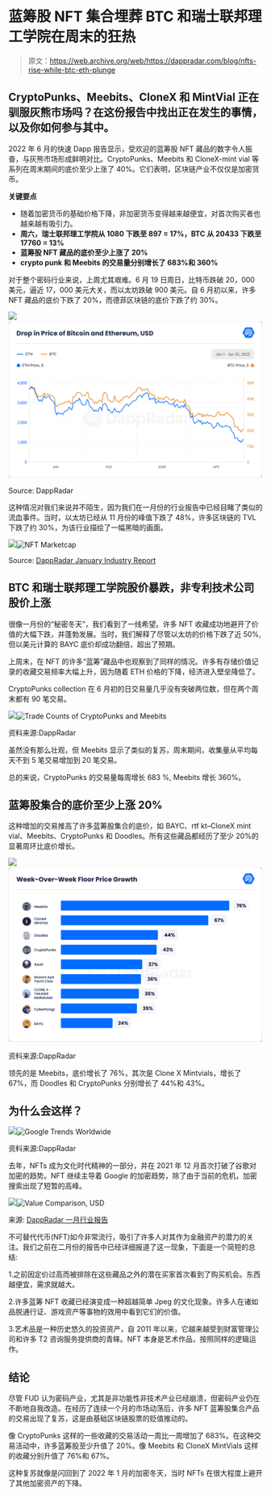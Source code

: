 # 蓝筹股 NFT 集合埋葬 BTC 和瑞士联邦理工学院在周末的狂热

> 原文：<https://web.archive.org/web/https://dappradar.com/blog/nfts-rise-while-btc-eth-plunge>

## CryptoPunks、Meebits、CloneX 和 MintVial 正在驯服灰熊市场吗？在这份报告中找出正在发生的事情，以及你如何参与其中。

2022 年 6 月的快速 Dapp 报告显示，受欢迎的蓝筹股 NFT 藏品的数字令人振奋，与灰熊市场形成鲜明对比。CryptoPunks、Meebits 和 CloneX-mint vial 等系列在周末期间的底价至少上涨了 40%。它们表明，区块链产业不仅仅是加密货币。

**关键要点**

*   随着加密货币的基础价格下降，非加密货币变得越来越便宜，对首次购买者也越来越有吸引力。
*   **周六，瑞士联邦理工学院从 1080 下跌至 897 = 17%，BTC 从 20433 下跌至 17760 = 13%**
*   **蓝筹股 NFT 藏品的底价至少上涨了 20%**
*   **crypto punk 和 Meebits 的交易量分别增长了 683%和 360%**

对于整个密码行业来说，上周尤其艰难。6 月 19 日周日，比特币跌破 20，000 美元，逼近 17，000 美元大关，而以太坊跌破 900 美元。自 6 月初以来，许多 NFT 藏品的底价下跌了 20%，而德菲区块链的底价下跌了约 30%。

![](img/47aebbeaa56fc0c5aa55e3ccdf61a48d.png)![Drop in price of BTC and ETH , USD](img/1841064b6d3966848edf4c8fd4ab308e.png)

Source: DappRadar

这种情况对我们来说并不陌生，因为我们在一月份的行业报告中已经目睹了类似的流血事件。当时，以太坊已经从 11 月份的峰值下跌了 48%，许多区块链的 TVL 下跌了约 30%，为该行业描绘了一幅黑暗的画面。

![](img/524280d21e7f775d36cb38d40affe27c.png)![NFT Marketcap](img/de49ced4e65fe90eafc5d0a095aa5983.png)

Source: [DappRadar January Industry Report](https://web.archive.org/web/20220906092115/https://dappradar.com/blog/dapp-industry-report-january-2022)

## BTC 和瑞士联邦理工学院股价暴跌，非专利技术公司股价上涨

很像一月份的“秘密冬天”，我们看到了一线希望。许多 NFT 收藏成功地避开了价值的大幅下跌，并蓬勃发展。当时，我们解释了尽管以太坊的价格下跌了近 50%,但以美元计算的 BAYC 底价却成功翻倍，超出了预期。

上周末，在 NFT 的许多“蓝筹”藏品中也观察到了同样的情况。许多有存储价值记录的收藏交易频率大幅上升，因为随着 ETH 价格的下降，经济进入壁垒降低了。

CryptoPunks collection 在 6 月初的日交易量几乎没有突破两位数，但在两个周末都有 90 笔交易。

![](img/ea502223fdb86ff5c1d891aee7112631.png)![Trade Counts of CryptoPunks and Meebits](img/1268459fcfd21039c3f371dfc0a79f9c.png)

资料来源:DappRadar

虽然没有那么壮观，但 Meebits 显示了类似的复苏，周末期间，收集量从平均每天不到 5 笔交易增加到 20 笔交易。

总的来说，CryptoPunks 的交易量每周增长 683 %, Meebits 增长 360%。

## 蓝筹股集合的底价至少上涨 20%

这种增加的交易推高了许多蓝筹股集合的底价，如 BAYC、rtf kt–CloneX mint vial、Meebits、CryptoPunks 和 Doodles。所有这些藏品都经历了至少 20%的显著周环比底价增长。

![](img/7698b156a0b10b6cca2bc04c4e2546bc.png)![Week-Over-Week Floor Price Growth](img/c2846aa1cdbb3acb51f2006afd5e1cc9.png)

资料来源:DappRadar

领先的是 Meebits，底价增长了 76%，其次是 Clone X Mintvials，增长了 67%，而 Doodles 和 CryptoPunks 分别增长了 44%和 43%。

## 为什么会这样？

![](img/ea502223fdb86ff5c1d891aee7112631.png)![Google Trends Worldwide](img/eeeff6269c3086659fb8b0348580cb5a.png)

资料来源:DappRadar

去年，NFTs 成为文化时代精神的一部分，并在 2021 年 12 月首次打破了谷歌对加密的趋势。NFT 继续主导着 Google 的加密趋势，除了由于当前的危机，加密搜索出现了短暂的高峰。

![](img/0193c1c0b021b732b11e328ba83a2f67.png)![Value Comparison, USD](img/d6e6ab7e188673854d2ac890655b3d10.png)

来源: [DappRadar 一月行业报告](https://web.archive.org/web/20220906092115/https://dappradar.com/blog/dapp-industry-report-january-2022)

不可替代代币(NFT)如今非常流行，吸引了许多人对其作为金融资产的潜力的关注。我们之前在二月份的报告中已经详细报道了这一现象，下面是一个简短的总结:

1.之前因定价过高而被排除在这些藏品之外的潜在买家首次看到了购买机会。东西越便宜，需求就越大。

2.许多蓝筹 NFT 收藏已经演变成一种超越简单 Jpeg 的文化现象。许多人在诸如品脱通行证、游戏资产等事物的效用中看到它们的价值。

3.艺术品是一种历史悠久的投资资产，自 2011 年以来，它越来越受到财富管理公司和许多 T2 咨询服务提供商的青睐。NFT 本身是艺术作品，按照同样的逻辑运作。

## 结论

尽管 FUD 认为密码产业，尤其是非功能性非技术产业已经崩溃，但密码产业仍在不断地自我改造。在经历了连续一个月的市场动荡后，许多 NFT 蓝筹股集合产品的交易出现了复苏，这是由基础区块链股票的贬值推动的。

像 CryptoPunks 这样的一些收藏的交易活动一周比一周增加了 683%。在这种交易活动中，许多蓝筹股至少升值了 20%。像 Meebits 和 CloneX MintVials 这样的收藏分别升值了 76%和 67%。

这种复苏就像是闪回到了 2022 年 1 月的加密冬天，当时 NFTs 在很大程度上避开了其他加密资产的下降。
